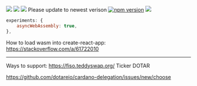 ![](https://img.shields.io/badge/Preview-Up-brightgreen)
![](https://img.shields.io/badge/Pre--Production-Up-brightgreen)
![](https://img.shields.io/badge/Mainnet-Up-brightgreen)
Please update to newest verison [![npm version](https://badge.fury.io/js/@dotare%2Fcardano-delegation.svg)](https://badge.fury.io/js/@dotare%2Fcardano-delegation)
![](https://github.com/dotareio/public/blob/main/cardano-delegation-demo.gif)
```webpack.config.js
experiments: {
    asyncWebAssembly: true,
},
```

How to load wasm into create-react-app:
https://stackoverflow.com/a/61722010

---
Ways to support:
https://fiso.teddyswap.org/ Ticker DOTAR

https://github.com/dotareio/cardano-delegation/issues/new/choose